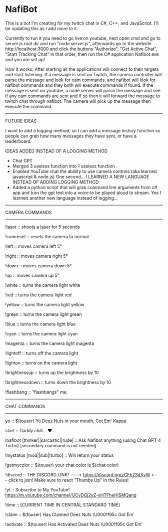 # NafiBot
This is a bot I'm creating for my twitch chat in C#, C++, and JavaScript. I'll be updating this as I add more to it.

Currently to run it you need to go live on youtube, next open cmd and go to server.js root dir and run "node server.js", afterwards go to the website http://localhost:3000 and click the buttons "Authorize", "Get Active Chat", "Start Tracking Chat" in that order, then run the C# application Nafibot.exe and you are set up!

How it works:
  After starting all the applications will connect to their targets and start listening. If a message is sent on Twitch, the camera controller will parse the message and look for cam commands, and nafibot will look for nafibot commands and they both will execute commands if found. If the message is sent on youtube, a node server will parse the message and see if any cam commands are sent and if so then it will forward the message to twitch chat through nafibot. The camera will pick up the message then execute the command.

---------------------------------------------------

FUTURE IDEAS

I want to add a logging method, so I can add a message history function so people can grab how many messages they have sent, or have a leaderboard.

IDEAS ADDED INSTEAD OF A LOGGING METHOD
- Chat GPT
- Merged 3 useless function into 1 useless function
- Enabled YouTube chat the ablility to use camera controls (aka learned javascript & node.js) One second... I LEARNED A NEW LANGUAGE INSTEAD OF ADDING LOGGING METHOD
- Added a python script that will grab command line arguments from c# app and turn the gpt text into a voice to be played aloud to stream. Yes I learned another new language instead of logging...

---------------------------------------------------

CAMERA COMMANDS

---------------------------------------------------

!laser :: shoots a laser for 5 seconds

!camreset :: resets the camera to normal

!left :: moves camera left 5°

!right :: moves camera right 5°

!down :: moves camera down 5°

!up :: moves camera up 5°

!white :: turns the camera light white

!red :: turns the camera light red

!yellow :: turns the camera light yellow

!green :: turns the camera light green

!blue :: turns the camera light blue

!cyan :: turns the camera light cyan

!magenta :: turns the camera light magenta

!lightoff :: turns off the camera light

!lighton :: turns on the camera light

!brightnessup :: turns up the brightness by 10

!brightnessdown :: turns down the brightness by 10

!flashbang :: "flashbangs" me.

---------------------------------------------------

CHAT COMMANDS

---------------------------------------------------

yo ::  $(touser) Yo Deez Nuts in your mouth, Got Em' Kappa

start :: Daddy chill... ❤️

!nafibot [thinker||sarcastic||rude] :: Ask Nafibot anything (using Chat GPT 4 Turbo) [secondary command is not needed]

!mystatus [mod||sub||turbo] :: Will return your status

!getmycolor :: $(touser) your chat color is $(chat color)

!discord :: THE DISCORD LINK! ---> https://discord.gg/zCFh23dXvW <--- click to join! Make sure to react "Thumbs Up" in the Rules!

!yt :: Subscribe to My YouTube! https://m.youtube.com/channel/UCvDQj2yZ-yHTFheHlSMQang

!time :: [CURRENT TIME IN CENTRAL STANDARD TIME]

!claim :: $(touser)  Has Claimed Deez Nuts \U0001f95c Got Em'

!activate ::  $(touser) Has Activated Deez Nuts \U0001f95c Got Em'
